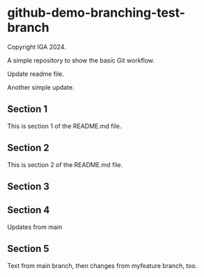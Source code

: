 # github-demo-branching-test-branch

Copyright IGA 2024.

A simple repository to show the basic Git workflow.

Update readme file.

Another simple update.

## Section 1
This is section 1 of the README.md file.

## Section 2
This is section 2 of the README.md file.

## Section 3

## Section 4
Updates from main

## Section 5
Text from main branch, then changes from myfeature branch, too.